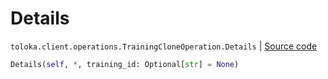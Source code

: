 # Details
`toloka.client.operations.TrainingCloneOperation.Details` | [Source code](https://github.com/Toloka/toloka-kit/blob/v1.1.3/src/client/operations.py#L225)

```python
Details(self, *, training_id: Optional[str] = None)
```

